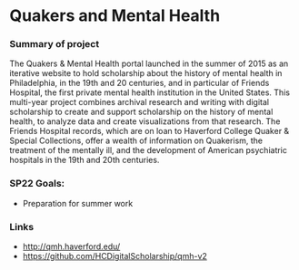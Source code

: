 # Quakers and Mental Health

### Summary of project
The Quakers & Mental Health portal launched in the summer of 2015 as an iterative website to hold scholarship about the history of mental health in Philadelphia, in the 19th and 20 centuries, and in particular of Friends Hospital, the first private mental health institution in the United States. This multi-year project combines archival research and writing with digital scholarship to create and support scholarship on the history of mental health, to analyze data and create visualizations from that research. The Friends Hospital records, which are on loan to Haverford College Quaker & Special Collections, offer a wealth of information on Quakerism, the treatment of the mentally ill, and the development of American psychiatric hospitals in the 19th and 20th centuries.

### SP22 Goals: 
* Preparation for summer work

### Links
- http://qmh.haverford.edu/
- https://github.com/HCDigitalScholarship/qmh-v2

